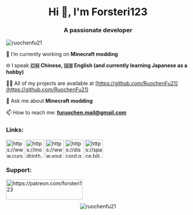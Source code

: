 <h1 align="center">Hi 👋, I'm Forsteri123</h1>
<h3 align="center">A passionate developer</h3>

<p align="left"><img src="https://komarev.com/ghpvc/?username=ruochenfu21&label=Profile%20views&color=0e75b6&style=flat" alt="ruochenfu21" /> </p>

🔭 I’m currently working on **Minecraft modding**

🌐 I speak **🇨🇳 Chinese, 🇬🇧 English (and currently learning Japanese as a hobby)**

👨‍💻 All of my projects are available at [https://github.com/RuochenFu21](https://github.com/RuochenFu21)

💬 Ask me about **Minecraft modding**

📫 How to reach me: **furuochen.mail@gmail.com**

<h3 align="left">Links:</h3>
<p align="left">
<a href="https://www.curseforge.com/members/forsteri123/projects" target="blank"><img align="center" src="https://github.com/RuochenFu21/Ruochenfu21/blob/main/curseforge.png?raw=true" alt="https://www.curseforge.com/members/forsteri123/projects" height="50" width="50" /></a>
<a href="https://modrinth.com/user/RuochenFu21" target="blank"><img align="center" src="https://github.com/RuochenFu21/Ruochenfu21/blob/main/modrinth.png?raw=true" alt="https://modrinth.com/user/RuochenFu21" height="50" width="50" /></a>
<a href="https://www.youtube.com/channel/UCOZQMnGv2defCdyLgx_1uxQ" target="blank"><img align="center" src="https://upload.wikimedia.org/wikipedia/commons/thumb/a/a0/YouTube_social_red_circle_%282017%29.svg/600px-YouTube_social_red_circle_%282017%29.svg.png?20220808215554" alt="https://www.youtube.com/channel/UCOZQMnGv2defCdyLgx_1uxQ" height="50" width="50" /></a>
<a href="https://discord.gg/https://discord.gg/fGUhb7Mwv2" target="blank"><img align="center" src="https://static-00.iconduck.com/assets.00/discord-icon-2048x2048-o5mluhz2.png" alt="https://discord.gg/fGUhb7Mwv2" height="50" width="50" /></a>
<a href="https://space.bilibili.com/550418044" target="blank"><img align="center" src="https://downloadr2.apkmirror.com/wp-content/uploads/2021/06/%E5%93%94%E5%93%A9%E5%93%94%E5%93%A9_round.png" alt="https://space.bilibili.com/550418044" height="50" width="50" /></a>

</p>

<h3 align="left">Support:</h3>
<p><a href="https://patreon.com/forsteri123"> <img align="left" src="https://github.com/RuochenFu21/Ruochenfu21/blob/main/patron.png?raw=true" height="55" width="210" alt="https://patreon.com/forsteri123" /></a></p>

<br><br>
<br>




<p align="center"><img src="https://github-readme-stats.vercel.app/api?username=ruochenfu21&show_icons=true&locale=en" alt="ruochenfu21" /></p>
